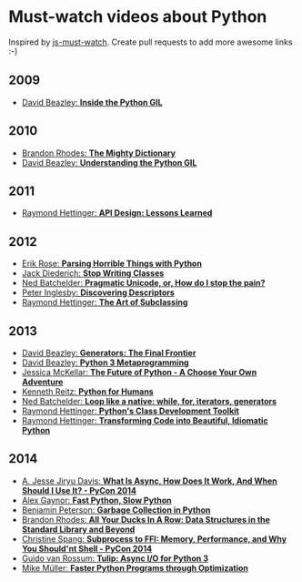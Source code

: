 Must-watch videos about Python
=============
Inspired by [js-must-watch](https://github.com/bolshchikov/js-must-watch). Create pull requests to add more awesome links :-)

## 2009
* [David Beazley: **Inside the Python GIL**](https://www.youtube.com/watch?v=ph374fJqFPE)

## 2010
* [Brandon Rhodes: **The Mighty Dictionary**](https://www.youtube.com/watch?v=C4Kc8xzcA68)
* [David Beazley: **Understanding the Python GIL**](http://www.youtube.com/watch?v=Obt-vMVdM8s)

## 2011
* [Raymond Hettinger: **API Design: Lessons Learned**](http://pyvideo.org/video/366/pycon-2011--api-design--lessons-learned)

## 2012
* [Erik Rose: **Parsing Horrible Things with Python**](https://www.youtube.com/watch?v=tCUdeLIj4hE)
* [Jack Diederich: **Stop Writing Classes**](https://www.youtube.com/watch?v=o9pEzgHorH0)
* [Ned Batchelder: **Pragmatic Unicode, or, How do I stop the pain?**](https://www.youtube.com/watch?v=sgHbC6udIqc)
* [Peter Inglesby: **Discovering Descriptors**](https://www.youtube.com/watch?v=D3-NZXHO5QI)
* [Raymond Hettinger: **The Art of Subclassing**](https://www.youtube.com/watch?v=miGolgp9xq8)

## 2013
* [David Beazley: **Generators: The Final Frontier**](https://www.youtube.com/watch?v=5-qadlG7tWo)
* [David Beazley: **Python 3 Metaprogramming**](https://www.youtube.com/watch?v=sPiWg5jSoZI)
* [Jessica McKellar: **The Future of Python - A Choose Your Own Adventure**](https://www.youtube.com/watch?v=d1a4Jbjc-vU)
* [Kenneth Reitz: **Python for Humans**](http://www.youtube.com/watch?v=QpkHt1hDYTo)
* [Ned Batchelder: **Loop like a native: while, for, iterators, generators**](https://www.youtube.com/watch?v=EnSu9hHGq5o)
* [Raymond Hettinger: **Python's Class Development Toolkit**](https://www.youtube.com/watch?v=HTLu2DFOdTg)
* [Raymond Hettinger: **Transforming Code into Beautiful, Idiomatic Python**](https://www.youtube.com/watch?v=OSGv2VnC0go)

## 2014
* [A. Jesse Jiryu Davis: **What Is Async, How Does It Work, And When Should I Use It? - PyCon 2014**](https://www.youtube.com/watch?v=9WV7juNmyE8)
* [Alex Gaynor: **Fast Python, Slow Python**](https://www.youtube.com/watch?v=7eeEf_rAJds)
* [Benjamin Peterson: **Garbage Collection in Python**](https://www.youtube.com/watch?v=iHVs_HkjdmI)
* [Brandon Rhodes: **All Your Ducks In A Row: Data Structures in the Standard Library and Beyond**](https://www.youtube.com/watch?v=fYlnfvKVDoM)
* [Christine Spang: **Subprocess to FFI: Memory, Performance, and Why You Should'nt Shell - PyCon 2014**](https://www.youtube.com/watch?v=YAO7PUZvVPw)
* [Guido van Rossum: **Tulip: Async I/O for Python 3**](https://www.youtube.com/watch?v=1coLC-MUCJc)
* [Mike Müller: **Faster Python Programs through Optimization**](https://www.youtube.com/watch?v=wNBJDpyRm8w)

